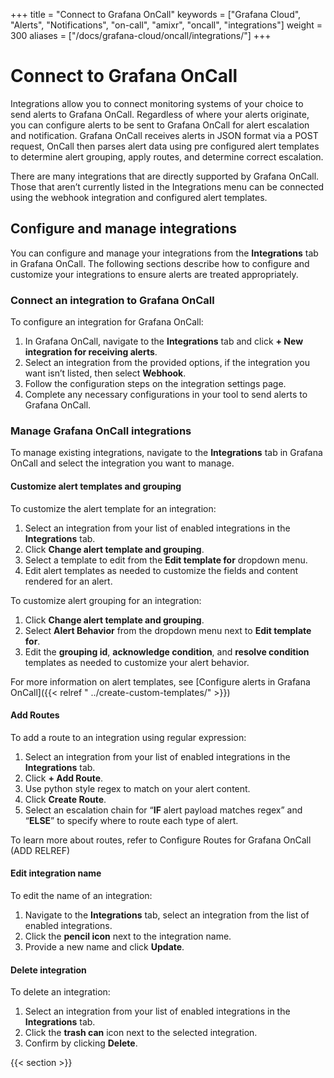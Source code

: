 +++
title = "Connect to Grafana OnCall"
keywords = ["Grafana Cloud", "Alerts", "Notifications", "on-call", "amixr", "oncall", "integrations"]
weight = 300
aliases = ["/docs/grafana-cloud/oncall/integrations/"]
+++

# Connect to Grafana OnCall

Integrations allow you to connect monitoring systems of your choice to send alerts to Grafana OnCall. Regardless of where your alerts originate, you can configure alerts to be sent to Grafana OnCall for alert escalation and notification. Grafana OnCall receives alerts in JSON format via a POST request, OnCall then parses alert data using pre configured alert templates to determine alert grouping, apply routes, and determine correct escalation. 

There are many integrations that are directly supported by Grafana OnCall. Those that aren’t currently listed in the Integrations menu can be connected using the webhook integration and configured alert templates. 

## Configure and manage integrations

You can configure and manage your integrations from the **Integrations** tab in Grafana OnCall. The following sections describe how to configure and customize your integrations to ensure alerts are treated appropriately.


### Connect an integration to Grafana OnCall

To configure an integration for Grafana OnCall:

1. In Grafana OnCall, navigate to the **Integrations** tab and click **+ New integration for receiving alerts**.
2. Select an integration from the provided options, if the integration you want isn’t listed, then select **Webhook**.
3. Follow the configuration steps on the integration settings page.
4. Complete any necessary configurations in your tool to send alerts to Grafana OnCall.


### Manage Grafana OnCall integrations

To manage existing integrations, navigate to the **Integrations** tab in Grafana OnCall and select the integration you want to manage. 

#### Customize alert templates and grouping

To customize the alert template for an integration:

1. Select an integration from your list of enabled integrations in the **Integrations** tab.
2. Click **Change alert template and grouping**.
3. Select a template to edit from the **Edit template for** dropdown menu.
4. Edit alert templates as needed to customize the fields and content rendered for an alert. 

To customize alert grouping for an integration:

1. Click **Change alert template and grouping**.
2. Select **Alert Behavior** from the dropdown menu next to **Edit template for**.
3. Edit the **grouping id**, **acknowledge condition**, and **resolve condition** templates as needed to customize your alert behavior. 

For more information on alert templates, see [Configure alerts in Grafana OnCall]({{< relref " ../create-custom-templates/" >}})


#### Add Routes

To add a route to an integration using regular expression:

1. Select an integration from your list of enabled integrations in the **Integrations** tab.
2. Click **+ Add Route**.
3. Use python style regex to match on your alert content.
4. Click **Create Route**.
5. Select an escalation chain for “**IF** alert payload matches regex” and “**ELSE**” to specify where to route each type of alert. 

To learn more about routes, refer to Configure Routes for Grafana OnCall (ADD RELREF)


#### Edit integration name
To edit the name of an integration:

1. Navigate to the **Integrations** tab, select an integration from the list of enabled integrations. 
2. Click the **pencil icon** next to the integration name.
3. Provide a new name and click **Update**.

#### Delete integration 
To delete an integration:

1. Select an integration from your list of enabled integrations in the **Integrations** tab.
2. Click the **trash can** icon next to the selected integration.
3. Confirm by clicking **Delete**.



{{< section >}}
